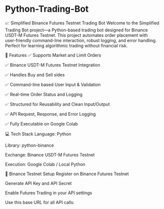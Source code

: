 # Python-Trading-Bot

📈 Simplified Binance Futures Testnet Trading Bot
Welcome to the Simplified Trading Bot project—a Python-based trading bot designed for Binance USDT-M Futures Testnet. This project automates order placement with user-friendly command-line interaction, robust logging, and error handling. Perfect for learning algorithmic trading without financial risk.

🚀 Features
✅ Supports Market and Limit Orders

✅ Binance USDT-M Futures Testnet Integration

✅ Handles Buy and Sell sides

✅ Command-line based User Input & Validation

✅ Real-time Order Status and Logging

✅ Structured for Reusability and Clean Input/Output

✅ API Request, Response, and Error Logging

✅ Fully Executable on Google Colab

💻 Tech Stack
Language: Python

Library: python-binance

Exchange: Binance USDT-M Futures Testnet

Execution: Google Colab / Local Python

🔗 Binance Testnet Setup
Register on Binance Futures Testnet

Generate API Key and API Secret

Enable Futures Trading in your API settings

Use this base URL for all API calls:
